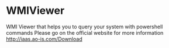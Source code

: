 WMIViewer
=========

WMI Viewer that helps you to query your system with powershell commands
Please go on the official website for more information http://iaas.ao-is.com/Download
